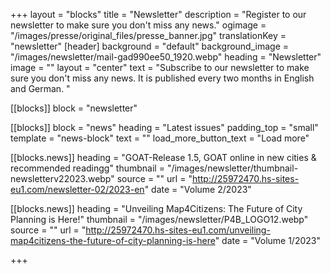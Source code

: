 +++
layout = "blocks"
title = "Newsletter"
description = "Register to our newsletter to make sure you don't miss any news."
ogimage = "/images/presse/original_files/presse_banner.jpg"
translationKey = "newsletter"
[header]
background = "default"
background_image = "/images/newsletter/mail-gad990ee50_1920.webp"
heading = "Newsletter"
image = ""
layout = "center"
text = "Subscribe to our newsletter to make sure you don't miss any news. It is published every two months in English and German. "

[[blocks]]
block = "newsletter"

[[blocks]]
block = "news"
heading = "Latest issues"
padding_top = "small"
template = "news-block"
text = ""
load_more_button_text = "Load more"

[[blocks.news]]
heading = "GOAT-Release 1.5, GOAT online in new cities & recommended readingg"
thumbnail = "/images/newsletter/thumbnail-newsletterv22023.webp"
source = ""
url = "http://25972470.hs-sites-eu1.com/newsletter-02/2023-en"
date = "Volume 2/2023"

[[blocks.news]]
heading = "Unveiling Map4Citizens: The Future of City Planning is Here!"
thumbnail = "/images/newsletter/P4B_LOGO12.webp"
source = ""
url = "http://25972470.hs-sites-eu1.com/unveiling-map4citizens-the-future-of-city-planning-is-here"
date = "Volume 1/2023"






+++




